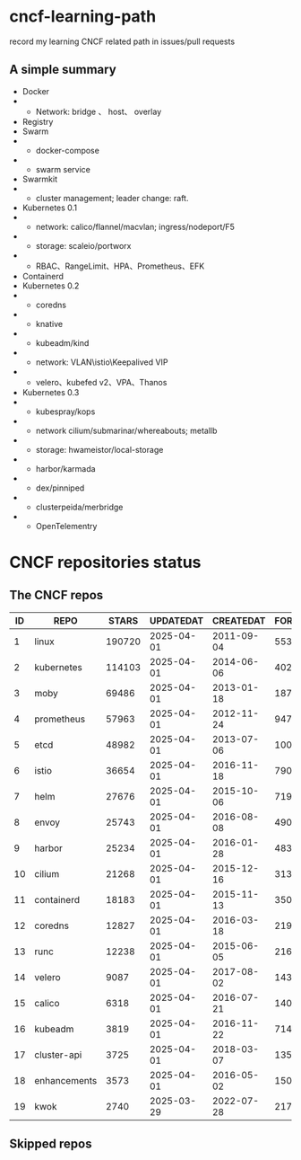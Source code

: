 # cncf-learning-path
record my learning CNCF related path in issues/pull requests

## A simple summary
- Docker
- - Network: bridge 、 host、 overlay
- Registry
- Swarm
- - docker-compose
- - swarm service
- Swarmkit
- - cluster management; leader change: raft.
- Kubernetes 0.1
- - network: calico/flannel/macvlan; ingress/nodeport/F5
- - storage: scaleio/portworx
- - RBAC、RangeLimit、HPA、Prometheus、EFK
- Containerd
- Kubernetes 0.2
- - coredns
- - knative
- - kubeadm/kind
- - network: VLAN\istio\Keepalived VIP
- - velero、kubefed v2、VPA、Thanos
- Kubernetes 0.3
- - kubespray/kops
- - network cilium/submarinar/whereabouts; metallb
- - storage: hwameistor/local-storage
- - harbor/karmada
- - dex/pinniped
- - clusterpeida/merbridge
- - OpenTelementry

# CNCF repositories status
<!--START_SECTION:github_repos-->
## The CNCF repos
| ID |     REPO     | STARS  | UPDATEDAT  | CREATEDAT  | FORKSCOUNT |
|----|--------------|--------|------------|------------|------------|
|  1 | linux        | 190720 | 2025-04-01 | 2011-09-04 |      55366 |
|  2 | kubernetes   | 114103 | 2025-04-01 | 2014-06-06 |      40282 |
|  3 | moby         |  69486 | 2025-04-01 | 2013-01-18 |      18719 |
|  4 | prometheus   |  57963 | 2025-04-01 | 2012-11-24 |       9475 |
|  5 | etcd         |  48982 | 2025-04-01 | 2013-07-06 |      10033 |
|  6 | istio        |  36654 | 2025-04-01 | 2016-11-18 |       7900 |
|  7 | helm         |  27676 | 2025-04-01 | 2015-10-06 |       7195 |
|  8 | envoy        |  25743 | 2025-04-01 | 2016-08-08 |       4905 |
|  9 | harbor       |  25234 | 2025-04-01 | 2016-01-28 |       4833 |
| 10 | cilium       |  21268 | 2025-04-01 | 2015-12-16 |       3138 |
| 11 | containerd   |  18183 | 2025-04-01 | 2015-11-13 |       3502 |
| 12 | coredns      |  12827 | 2025-04-01 | 2016-03-18 |       2198 |
| 13 | runc         |  12238 | 2025-04-01 | 2015-06-05 |       2160 |
| 14 | velero       |   9087 | 2025-04-01 | 2017-08-02 |       1430 |
| 15 | calico       |   6318 | 2025-04-01 | 2016-07-21 |       1401 |
| 16 | kubeadm      |   3819 | 2025-04-01 | 2016-11-22 |        714 |
| 17 | cluster-api  |   3725 | 2025-04-01 | 2018-03-07 |       1359 |
| 18 | enhancements |   3573 | 2025-04-01 | 2016-05-02 |       1506 |
| 19 | kwok         |   2740 | 2025-03-29 | 2022-07-28 |        217 |



## Skipped repos
<!--END_SECTION:github_repos-->
